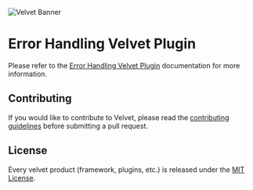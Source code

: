 ![Velvet Banner](https://raw.githubusercontent.com/stratumfoundry/velvet/main/art/velvet-header.png "Velvet Banner")

# Error Handling Velvet Plugin

Please refer to the [Error Handling Velvet Plugin](https://velvet.stratumfoundry.com/plugins/error-handling-plugin) documentation for more information.

## Contributing

If you would like to contribute to Velvet, please read the [contributing guidelines](https://github.com/stratumfoundry/velvet/blob/main/CONTRIBUTING.md) before submitting a pull request.

## License

Every velvet product (framework, plugins, etc.) is released under the [MIT License](LICENSE).